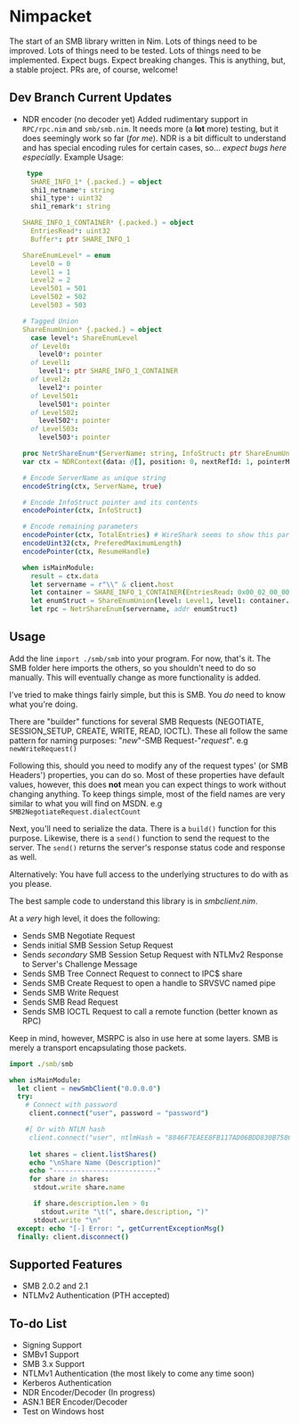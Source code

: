 # Nimpacket
The start of an SMB library written in Nim. Lots of things need to be improved. Lots of things need to be tested. Lots of things need to be implemented. Expect bugs. Expect breaking changes. This is anything, but, a stable project. PRs are, of course, welcome!

## Dev Branch Current Updates
- NDR encoder (no decoder yet)
  Added rudimentary support in `RPC/rpc.nim` and `smb/smb.nim`. It needs more (a **lot** more) testing, but it does seemingly work so far (*for me*). NDR is a bit difficult to understand and has special encoding rules for certain cases, so... *expect bugs here especially*.
  Example Usage:
  ```nim
   type
    SHARE_INFO_1* {.packed.} = object
    shi1_netname*: string
    shi1_type*: uint32
    shi1_remark*: string

  SHARE_INFO_1_CONTAINER* {.packed.} = object
    EntriesRead*: uint32
    Buffer*: ptr SHARE_INFO_1
  
  ShareEnumLevel* = enum
    Level0 = 0
    Level1 = 1
    Level2 = 2
    Level501 = 501
    Level502 = 502
    Level503 = 503

  # Tagged Union
  ShareEnumUnion* {.packed.} = object
    case level*: ShareEnumLevel
    of Level0:
      level0*: pointer
    of Level1:
      level1*: ptr SHARE_INFO_1_CONTAINER
    of Level2:
      level2*: pointer
    of Level501:
      level501*: pointer
    of Level502:
      level502*: pointer
    of Level503:
      level503*: pointer
  
  proc NetrShareEnum*(ServerName: string, InfoStruct: ptr ShareEnumUnion, PreferedMaximumLength: uint32 = cast[uint32](-1), TotalEntries: ptr uint32 = nil, ResumeHandle: ptr uint32 = nil): seq[uint8] =
  var ctx = NDRContext(data: @[], position: 0, nextRefId: 1, pointerMap: initTable[pointer, uint32]())
  
  # Encode ServerName as unique string
  encodeString(ctx, ServerName, true)
  
  # Encode InfoStruct pointer and its contents
  encodePointer(ctx, InfoStruct)
  
  # Encode remaining parameters
  encodePointer(ctx, TotalEntries) # WireShark seems to show this parameter prior to prefMaxLength, although MSDN says the opposite
  encodeUint32(ctx, PreferedMaximumLength)
  encodePointer(ctx, ResumeHandle)

  when isMainModule:
    result = ctx.data
    let servername = r"\\" & client.host
    let container = SHARE_INFO_1_CONTAINER(EntriesRead: 0x00_02_00_00, Buffer: nil)
    let enumStruct = ShareEnumUnion(level: Level1, level1: container.addr)
    let rpc = NetrShareEnum(servername, addr enumStruct)
  ```
  
## Usage
Add the line `import ./smb/smb` into your program. For now, that's it. The SMB folder here imports the others, so you shouldn't need to do so manually. This will eventually change as more functionality is added.

I've tried to make things fairly simple, but this is SMB. You *do* need to know what you're doing.

There are "builder" functions for several SMB Requests (NEGOTIATE, SESSION_SETUP, CREATE, WRITE, READ, IOCTL). These all follow the same pattern for naming purposes: "*new*"-SMB Request-"*request*". e.g `newWriteRequest()`

Following this, should you need to modify any of the request types' (or SMB Headers') properties, you can do so. Most of these properties have default values, however, this does **not** mean you can expect things to work without changing anything. To keep things simple, most of the field names are very similar to what you will find on MSDN. e.g `SMB2NegotiateRequest.dialectCount`

Next, you'll need to serialize the data. There is a `build()` function for this purpose. Likewise, there is a `send()` function to send the request to the server. The `send()` returns the server's response status code and response as well.

Alternatively: You have full access to the underlying structures to do with as you please. 

The best sample code to understand this library is in *smbclient.nim*. 

At a *very* high level, it does the following:
- Sends SMB Negotiate Request
- Sends initial SMB Session Setup Request
- Sends *secondary* SMB Session Setup Request with NTLMv2 Response to Server's Challenge Message
- Sends SMB Tree Connect Request to connect to IPC$ share
- Sends SMB Create Request to open a handle to SRVSVC named pipe
- Sends SMB Write Request
- Sends SMB Read Request
- Sends SMB IOCTL Request to call a remote function (better known as RPC) 

Keep in mind, however, MSRPC is also in use here at some layers. SMB is merely a transport encapsulating those packets.

```nim
import ./smb/smb

when isMainModule:
  let client = newSmbClient("0.0.0.0")
  try:
    # Connect with password
     client.connect("user", password = "password")

    #[ Or with NTLM hash
     client.connect("user", ntlmHash = "8846F7EAEE8FB117AD06BDD830B7586C") ]#
    
     let shares = client.listShares()
     echo "\nShare Name (Description)"
     echo "--------------------------"
     for share in shares:
      stdout.write share.name

      if share.description.len > 0:
        stdout.write "\t(", share.description, ")"
      stdout.write "\n"
  except: echo "[-] Error: ", getCurrentExceptionMsg()
  finally: client.disconnect()
```

## Supported Features
- SMB 2.0.2 and 2.1
- NTLMv2 Authentication (PTH accepted)

## To-do List
- Signing Support
- SMBv1 Support
- SMB 3.x Support
- NTLMv1 Authentication (the most likely to come any time soon)
- Kerberos Authentication
- NDR Encoder/Decoder (In progress)
- ASN.1 BER Encoder/Decoder
- Test on Windows host
